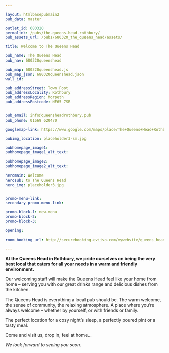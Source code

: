```yaml
---

layout: htmlbasepubmain2
pub_data: master

outlet_id: 680320
permalink: /pubs/the-queens-head-rothbury/
pub_assets_url: /pubs/680320_the_queens_head/assets/

title: Welcome to The Queens Head

pub_name: The Queens Head
pub_nav: 680320queenshead

pub_map: 680320queenshead.js
pub_map_json: 680320queenshead.json
wall_id:

pub_addressStreet: Town Foot
pub_addressLocality: Rothbury
pub_addressRegion: Morpeth
pub_addressPostcode: NE65 7SR


pub_email: info@queensheadrothbury.pub
pub_phone: 01669 620470

googlemap-link: https://www.google.com/maps/place/The+Queens+Head+Rothbury/@55.3101546,-1.9115274,17z/data=!4m12!1m6!3m5!1s0x487dfb2f63872835:0xdceb5e68a1e3967f!2sThe+Queens+Head+Rothbury!8m2!3d55.3101546!4d-1.9093334!3m4!1s0x487dfb2f63872835:0xdceb5e68a1e3967f!8m2!3d55.3101546!4d-1.9093334?hl=en-GB

pubimg_location: placeholder3-sm.jpg

pubhomepage_image1: 
pubhomepage_image1_alt_text: 
 
pubhomepage_image2: 
pubhomepage_image2_alt_text: 

heromain: Welcome
herosub: to The Queens Head
hero_img: placeholder3.jpg


promo-menu-link:
secondary-promo-menu-link:

promo-block-1: new-menu
promo-block-2: 
promo-block-3:

opening: 

room_booking_url: http://securebooking.eviivo.com/mywebsite/queens_head_rothbury

---
```



**At the Queens Head in Rothbury, we pride ourselves on being the very best local that caters for all your needs in a warm and friendly environment.**

Our welcoming staff will make the Queens Head feel like your home from home – serving you with our great drinks range and delicious dishes from the kitchen.

The Queens Head is everything a local pub should be. The warm welcome, the sense of community, the relaxing atmosphere. A place where you’re always welcome – whether by yourself, or with friends or family.

The perfect location for a cosy night’s sleep, a perfectly poured pint or a tasty meal.

Come and visit us, drop in, feel at home… 

*We look forward to seeing you soon.*




